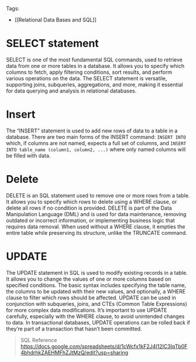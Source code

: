 Tags: 
- [[Relational Data Bases and SQL]]

# SELECT statement

SELECT is one of the most fundamental SQL commands, used to retrieve data from one or more tables in a database. It allows you to specify which columns to fetch, apply filtering conditions, sort results, and perform various operations on the data. The SELECT statement is versatile, supporting joins, subqueries, aggregations, and more, making it essential for data querying and analysis in relational databases.

# Insert

The “INSERT” statement is used to add new rows of data to a table in a database. There are two main forms of the INSERT command: `INSERT INTO` which, if columns are not named, expects a full set of columns, and `INSERT INTO table_name (column1, column2, ...)` where only named columns will be filled with data.

# Delete

DELETE is an SQL statement used to remove one or more rows from a table. It allows you to specify which rows to delete using a WHERE clause, or delete all rows if no condition is provided. DELETE is part of the Data Manipulation Language (DML) and is used for data maintenance, removing outdated or incorrect information, or implementing business logic that requires data removal. When used without a WHERE clause, it empties the entire table while preserving its structure, unlike the TRUNCATE command.

# UPDATE

The UPDATE statement in SQL is used to modify existing records in a table. It allows you to change the values of one or more columns based on specified conditions. The basic syntax includes specifying the table name, the columns to be updated with their new values, and optionally, a WHERE clause to filter which rows should be affected. UPDATE can be used in conjunction with subqueries, joins, and CTEs (Common Table Expressions) for more complex data modifications. It’s important to use UPDATE carefully, especially with the WHERE clause, to avoid unintended changes to data. In transactional databases, UPDATE operations can be rolled back if they’re part of a transaction that hasn’t been committed.

> SQL Reference https://docs.google.com/spreadsheets/d/1cWcfx1kF2J4I12IC3lqTb0F4bhdrhkZAEHMFhZJtMzQ/edit?usp=sharing